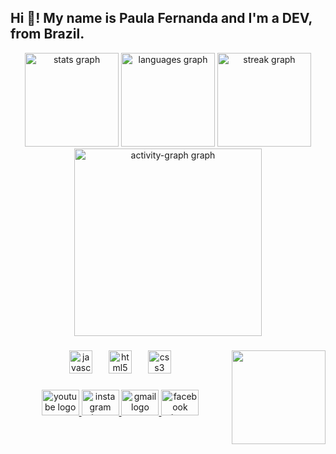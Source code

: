 <h2 align="left">Hi 👋! My name is <strong>Paula Fernanda</strong>  and I'm a DEV, from Brazil.</h2>

<div align="center">
  <img src="https://github-readme-stats.vercel.app/api?username=PaulaFernanda2785&hide_title=false&hide_rank=false&show_icons=true&include_all_commits=true&count_private=true&disable_animations=false&theme=dracula&locale=en&hide_border=false&order=1" height="150" alt="stats graph"  />
  <img src="https://github-readme-stats.vercel.app/api/top-langs?username=PaulaFernanda2785&locale=en&hide_title=false&layout=compact&card_width=320&langs_count=5&theme=dracula&hide_border=false&order=2" height="150" alt="languages graph"  />
  <img src="https://streak-stats.demolab.com?user=PaulaFernanda2785&locale=en&mode=daily&theme=dracula&hide_border=false&border_radius=5&order=3" height="150" alt="streak graph"  />
  <img src="https://github-readme-activity-graph.vercel.app/graph?username=PaulaFernanda2785&radius=16&theme=react&area=true&order=5" height="300" alt="activity-graph graph"  />
</div>

###

<picture>
  <source media="(prefers-color-scheme: dark)" srcset="https://raw.githubusercontent.com/PaulaFernanda2785/PaulaFernanda2785/output/pacman-contribution-graph-dark.svg">
  <source media="(prefers-color-scheme: light)" srcset="https://raw.githubusercontent.com/PaulaFernanda2785/PaulaFernanda2785/output/pacman-contribution-graph.svg">
</picture>

###

<img align="right" height="150" src="https://i.imgflip.com/65efzo.gif"  />

###

<div align="center">
  <img src="https://cdn.jsdelivr.net/gh/devicons/devicon/icons/javascript/javascript-plain.svg" height="37" alt="javascript logo"  />
  <img width="18" />
  <img src="https://cdn.jsdelivr.net/gh/devicons/devicon/icons/html5/html5-original.svg" height="37" alt="html5 logo"  />
  <img width="18" />
  <img src="https://cdn.jsdelivr.net/gh/devicons/devicon/icons/css3/css3-original.svg" height="37" alt="css3 logo"  />
</div>

###

<div align="center">
  <a href="https://www.youtube.com/@paulafernandacorrealima8525" target="_blank">
    <img src="https://raw.githubusercontent.com/maurodesouza/profile-readme-generator/master/src/assets/icons/social/youtube/default.svg" width="60" height="41" alt="youtube logo"  />
  </a>
  <a href="https://www.instagram.com/paula_fernanda_cl/" target="_blank">
    <img src="https://raw.githubusercontent.com/maurodesouza/profile-readme-generator/master/src/assets/icons/social/instagram/default.svg" width="60" height="41" alt="instagram logo"  />
  </a>
  <a href="https://mail.google.com/mail/u/0/?ogbl#inbox" target="_blank">
    <img src="https://raw.githubusercontent.com/maurodesouza/profile-readme-generator/master/src/assets/icons/social/gmail/default.svg" width="60" height="41" alt="gmail logo"  />
  </a>
  <a href="https://www.facebook.com/jo.crista/" target="_blank">
    <img src="https://raw.githubusercontent.com/maurodesouza/profile-readme-generator/master/src/assets/icons/social/facebook/default.svg" width="60" height="41" alt="facebook logo"  />
  </a>
</div>

